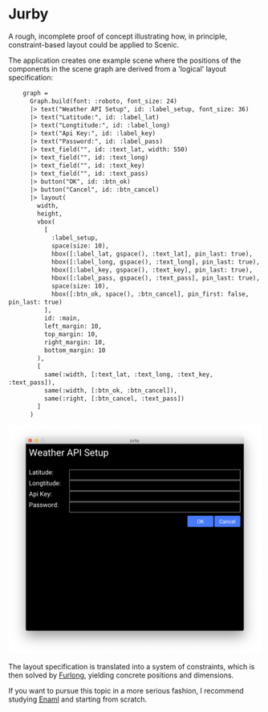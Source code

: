 Jurby
=====

A rough, incomplete proof of concept illustrating how, in principle, constraint-based layout could be applied to Scenic. 

The application creates one example scene where the positions of the components in the scene graph are derived from a 'logical' layout specification:

```
    graph =
      Graph.build(font: :roboto, font_size: 24)
      |> text("Weather API Setup", id: :label_setup, font_size: 36)
      |> text("Latitude:", id: :label_lat)
      |> text("Longtitude:", id: :label_long)
      |> text("Api Key:", id: :label_key)
      |> text("Password:", id: :label_pass)
      |> text_field("", id: :text_lat, width: 550)
      |> text_field("", id: :text_long)
      |> text_field("", id: :text_key)
      |> text_field("", id: :text_pass)
      |> button("OK", id: :btn_ok)
      |> button("Cancel", id: :btn_cancel)
      |> layout(
        width,
        height,
        vbox(
          [
            :label_setup,
            space(size: 10),
            hbox([:label_lat, gspace(), :text_lat], pin_last: true),
            hbox([:label_long, gspace(), :text_long], pin_last: true),
            hbox([:label_key, gspace(), :text_key], pin_last: true),
            hbox([:label_pass, gspace(), :text_pass], pin_last: true),
            space(size: 10),
            hbox([:btn_ok, space(), :btn_cancel], pin_first: false, pin_last: true)
          ],
          id: :main,
          left_margin: 10,
          top_margin: 10,
          right_margin: 10,
          bottom_margin: 10
        ),
        [
          same(:width, [:text_lat, :text_long, :text_key, :text_pass]),
          same(:width, [:btn_ok, :btn_cancel]),
          same(:right, [:btn_cancel, :text_pass])
        ]
      )
```

![Example layout](example.png?raw=true "Example layout")

The layout specification is translated into a system of constraints, which is then solved by [Furlong](https://github.com/patrick7777776/Furlong), yielding concrete positions and dimensions.

If you want to pursue this topic in a more serious fashion, I recommend studying [Enaml](https://kiwisolver.readthedocs.io/en/latest/use_cases/enaml.html) and starting from scratch. 

